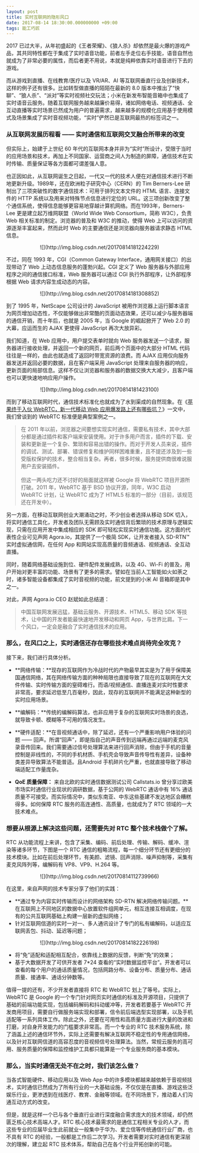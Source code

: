 ```yaml
---
layout: post
title: 实时互联网的隐形风口
date: 2017-08-14 18:30:00.000000000 +09:00
tags: 能工巧匠
---
```


2017 已过大半，从年初盛起的《王者荣耀》、《狼人杀》却依然是最火爆的游戏产品，其共同特性都在于集成了实时语音功能，前者左手走位右手技能，语音自然也就成为了非常必要的属性，而后者更不用说，本就是纯粹依靠实时语音进行下去的游戏。

而从游戏到直播、在线教育/医疗以及 VR/AR、AI 等互联网垂直行业及创新技术，这样的例子还有很多。比如转型做直播的陌陌在最新的 8.0 版本中推出了“快聊”、“狼人杀”、“派对”等实时视频社交玩法；小米在新发布智能音箱中也集成了实时语音云服务。随着互联网服务越来越廉价易得，诸如网络电话、视频通话、全互动直播等实时场景已然成为用户的普遍需求，越来越多的规模化应用基于使用模式及场景集成了实时音视频功能，“实时”俨然已是互联网最热的标签词之一。

### 从互联网发展历程看 —— 实时通信和互联网交叉融合所带来的改变

但实际上，始建于上世纪 60 年代的互联网本身并非为“实时”所设计，受限于当时的应用场景和技术，再加上不同国家、运营商之间人为制造的屏障，通信技术在实时传输、质量保证等各方面都可谓差强人意。

也正因如此，从互联网诞生之日起，一代又一代的技术人便在对通信技术进行不断地更新升级。1989年，还在欧洲粒子研究中心（CERN）的 Tim Berners-Lee 研制出了三项突破性的数字通信技术：可用于排列文本文件的 HTML 语言、连接文件的 HTTP 系统以及用来对特殊节点信息进行定位的 URL。这三项创新改变了整个通信系统，使得信息能够更容易地穿越计算机网络。而在1993年，Berners-Lee 更是建立起万维网联盟（World Wide Web Consortium，简称 W3C），负责 Web 相关标准的制定。浏览器的普及和 W3C 的推动，使得 Web 上可以访问的资源逐渐丰富起来，然而此时 Web 的主要通信还是浏览器向服务器请求静态 HTML 信息。

<center>![](http://img.blog.csdn.net/20170814181224229)</center>

不过，同在 1993 年，CGI（Common Gateway Interface，通用网关接口）的出现带动了 Web 上动态信息服务的蓬勃兴起。CGI 定义了 Web 服务器与外部应用程序之间的通信接口标准，Web 服务器可以通过 CGI 执行外部程序，让外部程序根据 Web 请求内容生成动态的内容。

<center>![](http://img.blog.csdn.net/20170814181308852)</center>

到了 1995 年，NetScape 公司设计的 JavaScript 被用作浏览器上运行脚本语言为网页增加动态性，不仅能够做出非常酷的页面动态效果，还可以减少与服务器端的通信开销，而十年后，也就是 2005 年，当 Google 的崛起掀开了 Web 2.0 的大幕，应运而生的 AJAX 更使得 JavaScript 再次大放异彩。

我们知道，在 Web 应用中，用户提交表单时就向 Web 服务器发送一个请求，服务器进行接收处理，并返回一个新的网页，前后两个页面中的大部分 HTML 代码往往是一样的，由此也就造成了返回时带宽资源的浪费。而 AJAX 应用仅向服务器发送并返回必要的数据，且在客户端采用 JavaScript 处理来自服务器的响应，更新页面的局部信息。这样不仅让浏览器和服务器的数据交换大大减少，且客户端也可以更快速地响应用户操作。

<center>![](http://img.blog.csdn.net/20170814181423100)</center>

而到了移动互联网时代，通信技术标准化也就成为了水到渠成的自然现象。在《[苹果终于入伙 WebRTC，新一代移动 Web 应用爆发路上还有哪些坑？](http://blog.csdn.net/byeweiyang/article/details/73089241)》一文中，我们曾谈到的 WebRTC 标准便是典型案例之一。

> 在 2011 年以前，浏览器之间要想实现实时通信，需要私有技术，其中大部分都是通过插件和客户端来安装使用。对于许多用户而言，插件的下载、安装和更新是一个复杂、繁琐和容易出错的操作。而对于开发人员来说，插件的调试、测试、部署、错误修复和维护同样困难重重，且不提还涉及到一些受版权保护的技术，整合相当复杂。再者，很多时候，服务提供商很难说服用户去安装插件。<br><br>
> 但这一两头吃力还不讨好的局面就这样被 Google 将 WebRTC 项目开源所打破。2011 年，WebRTC 基于 BSD 协议开源，同年，W3C 启动 WebRTC 计划，让 WebRTC 成为了 HTML5 标准的一部分（目前，该规范还在开发中）。

另一方面，在移动互联网创业大潮涌动之时，不少创业者选择从移动 SDK 切入，将实时通信工具化，开发者及团队无需顾及实时通信背后繁琐的技术原理与逻辑实现，只需在应用开发中集成相应的 SDK 即可轻松实现实时通信功能。这方面的代表性企业可见声网 Agora.io，其提供了一个极简 SDK，让开发者接入 SD-RTN™ 实时虚拟通信网，在任何 App 和网站实现高质量的音频通话、视频通话、全互动直播。

同时，随着网络基础设施到位、硬件配件发展成熟，以及 4G、Wi-Fi 的普及，用户开始对更丰富的功能、场景有了更多的需求。譬如在当前人工智能如火如荼之时，诸多智能设备都集成了实时音视频的功能，前文提到的小米 AI 音箱即是其中之一。

对此，声网 Agora.io CEO 赵斌如此总结道：

> 中国互联网发展迅猛，基础云服务、开源技术、HTML5、移动 SDK 等技术，让中国的开发者能最快速地开发移动和网页 App，与世界比肩。下一个风口，一定会是融合了实时通信技术的应用。

### 那么，在风口之上，实时通信还存在哪些技术难点尚待完全攻克？

接下来，我们进行具体分析。

- **网络传输：**现存的互联网作为冷战时代的产物最早其实是为了用于保障美国通信网络，其在网络传输方面的种种局限也直接导致了现在的互联网在大文件传输、实时传输方面的窒碍难行。而语/视频通信、直播连麦对实时性要求非常高，要求延迟低至几百毫秒，因此，现存的互联网并不能满足这种新型的实时应用场景。

- **编解码：**传统的编解码算法，也非应用于复杂的互联网实时场景的良选，就导致卡顿、模糊等不可用的情况发生。

- **硬件适配：**在音视频通话中，除了延迟，还有一个严重影响用户体验的问题 —— 回声。所谓“回声”，即是指自己的声音传到远端再通过远端的麦克风录音传回来。我们需要通过信号处理算法来进行回声消除，但由于手机的音量控制是非线性的，不同的手机材质、手机壳会导致声音传导性有差异，设备种类差异导致算法不能普适。且Android 手机碎片化严重，也就直接导致了移动端适配工作量庞杂。

- **QoE 质量保障：** 来自北欧的实时通信数据测试公司 Callstats.io 曾分享过欧美市场实时通信行业现状的调研数据，基于公网的 WebRTC 通话中有 16% 通话质量不可接受。而实际情况中，类似东南亚、中东这些基建不发达地区会糟糕得多。如何保障 RTC 服务的高连通性、高质量，也就成为了 RTC 领域的一大技术难点。

### 想要从根源上解决这些问题，还需要先对 RTC 整个技术栈做个了解。

RTC 从功能流程上来讲，包含了采集、编码、前后处理、传输、解码、缓冲、渲染等诸多环节，下图是一个 RTC 通信的粗略流程，每一个细分环节还有更细分的技术模块。比如在前后处理环节，有美颜、滤镜、回声消除、噪声抑制等，采集有麦克风阵列等，编解码有 VP8、VP9、H.264 等。

<center>![](http://img.blog.csdn.net/20170814112739966)</center>

在这里，来自声网的技术专家分享了他们的实践：

- **通过专为内容实时传输而设计的网络架构 SD-RTN 解决网络传输问题。**在互联网上不同地区的数据中心放置软件组网单元，相互连接互相调度，在现有的公共互联网基础上构建一层新的虚拟网络；
- 针对互联网信道的实时一对一、多人通讯设计了专门的私有编解码，以适应互联网丢包、抖动、延迟等问题；

<center>![](http://img.blog.csdn.net/20170814182226198)</center>

- 将“免”适配和适配相互配合，依靠线上数据的反馈，判断“免”的效果；
- 基于大数据开发了可供开发者 7*24 查看的“实时数据监控平台”。开发者可以查看的每个用户的通话质量情况，包括网路分布、设备分布、质量分布、通话质量、接通率、通话分钟数等。

值得一提的还有，不少开发者直接将 RTC 和 WebRTC 划上了等号。实际上，WebRTC 是 Google 的一个专门针对网页实时通信的标准及开源项目，只提供了基础的前端功能实现，包括编码解码和抖动缓冲等，开发者若要基于 WebRTC 开发商用项目，需要自行做服务端实现和部署，信令前后端选型实现部署，以及手机适配等一系列具体工作。除此之外，还要在可用性和高质量方面进行大量的改进和打磨，对自身开发能力的门槛要求非常高。而一个专业的 RTC 技术服务系统，除了涵盖上述的通信环节外，实际上还需要有解决互联网不稳定性的专用通信网络，以及针对互联网信道的高容忍度的音视频信号处理算法。当然，常规云服务的高可用、服务质量的保障和监控维护工具都只能算是一个专业服务商的基本模块。

### 那么，当实时通信无处不在之时，我们该怎么做？

当各式智能硬件、移动应用以及 Web App 中的许多模块都越来越依赖于音视频技术，实时通信已然成为了所有行业的一大基础设施，不仅仅是在直播、游戏这些泛娱乐行业，更渗透到在线医疗、教育、金融等领域。在不同场景下，推动着人们沟通互动方式的改变。

但是，就是这样一个已与各个垂直行业进行深度融合需求庞大的技术领域，却仍然匮乏核心技术高端人才。RTC 核心技术最需求的是通信工程相关专业的人才，而这些专业的应届毕业生此前就业一般集中于华为、爱立信等传统通信行业厂商，也不具有 RTC 的经验，一般都是工作后二次学习。开发者需要对实时通信有更深层次的理解，建立起 RTC 技术体系，帮助自己在各个行业开拓创新的可能。